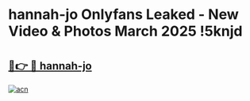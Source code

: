 # hannah-jo Onlyfans Leaked - New Video & Photos March 2025 !5knjd

# <h2><a href="https://2ed5j5.iuczelnia.edu.pl?title=hannah-jo&ref=5knjd">🔗👉 🔴 hannah-jo</a></h2>

[![acn](https://github.com/user-attachments/assets/0f9c940e-d8b0-45ae-aac7-cd30a18b3e1c)](https://2ed5j5.iuczelnia.edu.pl?title=hannah-jo&ref=5knjd)

